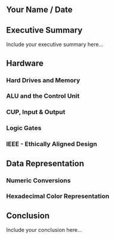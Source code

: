 ## Your Name / Date

## Executive Summary 
Include your executive summary here...

## Hardware
### Hard Drives and Memory
### ALU and the Control Unit
### CUP, Input & Output
### Logic Gates 
### IEEE - Ethically Aligned Design

## Data Representation
### Numeric Conversions
### Hexadecimal Color Representation

## Conclusion
Include your conclusion here...

